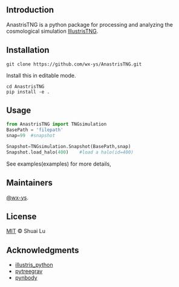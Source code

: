 ## Introduction
AnastrisTNG is a python package for processing and analyzing the cosmological simulation [IllustrisTNG](https://www.tng-project.org/).

## Installation

```
git clone https://github.com/wx-ys/AnastrisTNG.git
```
Install this in editable mode.
```
cd AnastrisTNG
pip install -e .
```

## Usage


```python
from AnastrisTNG import TNGsimulation 
BasePath = 'filepath'       
snap=99  #snapshot

Snapshot=TNGsimulation.Snapshot(BasePath,snap)
Snapshot.load_halo(400)    #load a halo(id=400)

```

See examples(examples) for more details,

## Maintainers

[@wx-ys](https://github.com/wx-ys).


## License

[MIT](LICENSE) © Shuai Lu

## Acknowledgments
* [illustris_python](https://github.com/illustristng/illustris_python)
* [pytreegrav](https://github.com/mikegrudic/pytreegrav)
* [pynbody](https://github.com/pynbody/pynbody)